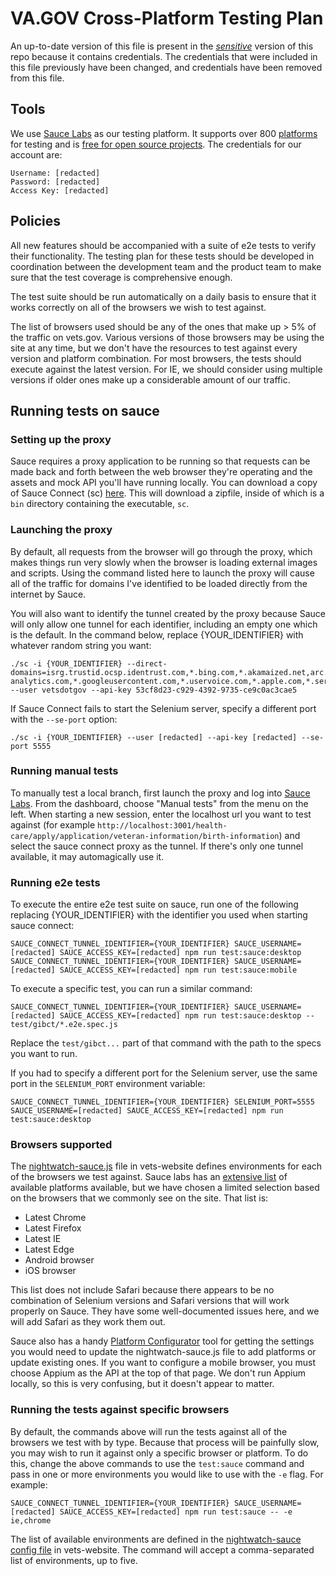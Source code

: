 # VA.GOV Cross-Platform Testing Plan

An up-to-date version of this file is present in the [_sensitive_](https://github.com/department-of-veterans-affairs/va.gov-team-sensitive/blob/master/platform/quality-assurance/cross-platform-testing-plan.md) version of this repo because it contains credentials. The credentials that were included in this file previously have been changed, and credentials have been removed from this file.

## Tools

We use [Sauce Labs](https://saucelabs.com/) as our testing platform. It supports over 800 [platforms](https://saucelabs.com/platforms) for testing and is [free for open source projects](https://saucelabs.com/open-source). The credentials for our account are:

```text
Username: [redacted]
Password: [redacted]
Access Key: [redacted]
```

## Policies

All new features should be accompanied with a suite of e2e tests to verify their functionality. The testing plan for these tests should be developed in coordination between the development team and the product team to make sure that the test coverage is comprehensive enough.

The test suite should be run automatically on a daily basis to ensure that it works correctly on all of the browsers we wish to test against.

The list of browsers used should be any of the ones that make up &gt; 5% of the traffic on vets.gov. Various versions of those browsers may be using the site at any time, but we don't have the resources to test against every version and platform combination. For most browsers, the tests should execute against the latest version. For IE, we should consider using multiple versions if older ones make up a considerable amount of our traffic.

## Running tests on sauce

### Setting up the proxy

Sauce requires a proxy application to be running so that requests can be made back and forth between the web browser they're operating and the assets and mock API you'll have running locally. You can download a copy of Sauce Connect \(sc\) [here](https://wiki.saucelabs.com/display/DOCS/Sauce+Connect+Proxy). This will download a zipfile, inside of which is a `bin` directory containing the executable, `sc`.

### Launching the proxy

By default, all requests from the browser will go through the proxy, which makes things run very slowly when the browser is loading external images and scripts. Using the command listed here to launch the proxy will cause all of the traffic for domains I've identified to be loaded directly from the internet by Sauce.

You will also want to identify the tunnel created by the proxy because Sauce will only allow one tunnel for each identifier, including an empty one which is the default. In the command below, replace {YOUR\_IDENTIFIER} with whatever random string you want:

```text
./sc -i {YOUR_IDENTIFIER} --direct-domains=isrg.trustid.ocsp.identrust.com,*.bing.com,*.akamaized.net,arc.msn.com,*.microsoft.com,*.symcb.com,*.symcd.com,*.cloudfront.net,dap.digitalgov.gov,*.cdn.mozilla.net,*.usa.gov,*.gstatic.com,*.digicert.com,*.google.com,*.googleapis.com,*.google-analytics.com,*.googleusercontent.com,*.uservoice.com,*.apple.com,*.services.mozilla.com,aus5.mozilla.org --user vetsdotgov --api-key 53cf8d23-c929-4392-9735-ce9c0ac3cae5
```

If Sauce Connect fails to start the Selenium server, specify a different port with the `--se-port` option:

```text
./sc -i {YOUR_IDENTIFIER} --user [redacted] --api-key [redacted] --se-port 5555
```

### Running manual tests

To manually test a local branch, first launch the proxy and log into [Sauce Labs](https://saucelabs.com/beta/login). From the dashboard, choose "Manual tests" from the menu on the left. When starting a new session, enter the localhost url you want to test against \(for example `http://localhost:3001/health-care/apply/application/veteran-information/birth-information`\) and select the sauce connect proxy as the tunnel. If there's only one tunnel available, it may automagically use it.

### Running e2e tests

To execute the entire e2e test suite on sauce, run one of the following replacing {YOUR\_IDENTIFIER} with the identifier you used when starting sauce connect:

```text
SAUCE_CONNECT_TUNNEL_IDENTIFIER={YOUR_IDENTIFIER} SAUCE_USERNAME=[redacted] SAUCE_ACCESS_KEY=[redacted] npm run test:sauce:desktop
SAUCE_CONNECT_TUNNEL_IDENTIFIER={YOUR_IDENTIFIER} SAUCE_USERNAME=[redacted] SAUCE_ACCESS_KEY=[redacted] npm run test:sauce:mobile
```

To execute a specific test, you can run a similar command:

```text
SAUCE_CONNECT_TUNNEL_IDENTIFIER={YOUR_IDENTIFIER} SAUCE_USERNAME=[redacted] SAUCE_ACCESS_KEY=[redacted] npm run test:sauce:desktop -- test/gibct/*.e2e.spec.js
```

Replace the `test/gibct...` part of that command with the path to the specs you want to run.

If you had to specify a different port for the Selenium server, use the same port in the `SELENIUM_PORT` environment variable:

```text
SAUCE_CONNECT_TUNNEL_IDENTIFIER={YOUR_IDENTIFIER} SELENIUM_PORT=5555 SAUCE_USERNAME=[redacted] SAUCE_ACCESS_KEY=[redacted] npm run test:sauce:desktop
```

### Browsers supported

The [nightwatch-sauce.js](https://github.com/department-of-veterans-affairs/vets-website/blob/master/config/nightwatch-sauce.js) file in vets-website defines environments for each of the browsers we test against. Sauce labs has an [extensive list](https://saucelabs.com/platforms) of available platforms available, but we have chosen a limited selection based on the browsers that we commonly see on the site. That list is:

* Latest Chrome
* Latest Firefox
* Latest IE
* Latest Edge
* Android browser
* iOS browser

This list does not include Safari because there appears to be no combination of Selenium versions and Safari versions that will work properly on Sauce. They have some well-documented issues here, and we will add Safari as they work them out.

Sauce also has a handy [Platform Configurator](https://wiki.saucelabs.com/display/DOCS/Platform+Configurator#/) tool for getting the settings you would need to update the nightwatch-sauce.js file to add platforms or update existing ones. If you want to configure a mobile browser, you must choose Appium as the API at the top of that page. We don't run Appium locally, so this is very confusing, but it doesn't appear to matter.

### Running the tests against specific browsers

By default, the commands above will run the tests against all of the browsers we test with by type. Because that process will be painfully slow, you may wish to run it against only a specific browser or platform. To do this, change the above commands to use the `test:sauce` command and pass in one or more environments you would like to use with the `-e` flag. For example:

```text
SAUCE_CONNECT_TUNNEL_IDENTIFIER={YOUR_IDENTIFIER} SAUCE_USERNAME=[redacted] SAUCE_ACCESS_KEY=[redacted] npm run test:sauce -- -e ie,chrome
```

The list of available environments are defined in the [nightwatch-sauce config file](https://github.com/department-of-veterans-affairs/vets-website/blob/master/config/nightwatch-sauce.js) in vets-website. The command will accept a comma-separated list of environments, up to five.

